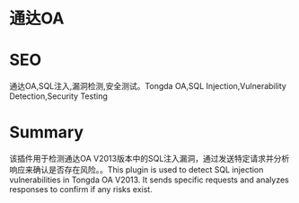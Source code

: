 # 通达OA
# SEO
通达OA,SQL注入,漏洞检测,安全测试。Tongda OA,SQL Injection,Vulnerability Detection,Security Testing
# Summary
该插件用于检测通达OA V2013版本中的SQL注入漏洞，通过发送特定请求并分析响应来确认是否存在风险。。This plugin is used to detect SQL injection vulnerabilities in Tongda OA V2013. It sends specific requests and analyzes responses to confirm if any risks exist.
